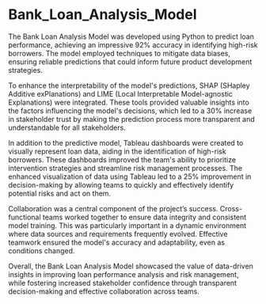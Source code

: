 # Bank_Loan_Analysis_Model
The Bank Loan Analysis Model was developed using Python to predict loan performance, achieving an impressive 92% accuracy in identifying high-risk borrowers. The model employed techniques to mitigate data biases, ensuring reliable predictions that could inform future product development strategies.

To enhance the interpretability of the model's predictions, SHAP (SHapley Additive exPlanations) and LIME (Local Interpretable Model-agnostic Explanations) were integrated. These tools provided valuable insights into the factors influencing the model's decisions, which led to a 30% increase in stakeholder trust by making the prediction process more transparent and understandable for all stakeholders.

In addition to the predictive model, Tableau dashboards were created to visually represent loan data, aiding in the identification of high-risk borrowers. These dashboards improved the team's ability to prioritize intervention strategies and streamline risk management processes. The enhanced visualization of data using Tableau led to a 25% improvement in decision-making by allowing teams to quickly and effectively identify potential risks and act on them.

Collaboration was a central component of the project’s success. Cross-functional teams worked together to ensure data integrity and consistent model training. This was particularly important in a dynamic environment where data sources and requirements frequently evolved. Effective teamwork ensured the model's accuracy and adaptability, even as conditions changed.

Overall, the Bank Loan Analysis Model showcased the value of data-driven insights in improving loan performance analysis and risk management, while fostering increased stakeholder confidence through transparent decision-making and effective collaboration across teams.







